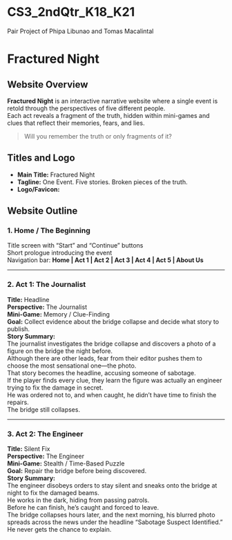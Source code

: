 # CS3_2ndQtr_K18_K21
Pair Project of Phipa Libunao and Tomas Macalintal

# Fractured Night

## Website Overview
**Fractured Night** is an interactive narrative website where a single event is retold through the perspectives of five different people.  
Each act reveals a fragment of the truth, hidden within mini-games and clues that reflect their memories, fears, and lies.

> Will you remember the truth or only fragments of it?

## Titles and Logo
- **Main Title:** Fractured Night  
- **Tagline:** One Event. Five stories. Broken pieces of the truth.  
- **Logo/Favicon:**  

## Website Outline

### 1. Home / The Beginning
Title screen with “Start” and “Continue” buttons  
Short prologue introducing the event  
Navigation bar: **Home | Act 1 | Act 2 | Act 3 | Act 4 | Act 5 | About Us**

---

### 2. Act 1: The Journalist  
**Title:** Headline  
**Perspective:** The Journalist  
**Mini-Game:** Memory / Clue-Finding  
**Goal:** Collect evidence about the bridge collapse and decide what story to publish.  
**Story Summary:**  
The journalist investigates the bridge collapse and discovers a photo of a figure on the bridge the night before.  
Although there are other leads, fear from their editor pushes them to choose the most sensational one—the photo.  
That story becomes the headline, accusing someone of sabotage.  
If the player finds every clue, they learn the figure was actually an engineer trying to fix the damage in secret.  
He was ordered not to, and when caught, he didn’t have time to finish the repairs.  
The bridge still collapses.

---

### 3. Act 2: The Engineer  
**Title:** Silent Fix  
**Perspective:** The Engineer  
**Mini-Game:** Stealth / Time-Based Puzzle  
**Goal:** Repair the bridge before being discovered.  
**Story Summary:**  
The engineer disobeys orders to stay silent and sneaks onto the bridge at night to fix the damaged beams.  
He works in the dark, hiding from passing patrols.  
Before he can finish, he’s caught and forced to leave.  
The bridge collapses hours later, and the next morning, his blurred photo spreads across the news under the headline “Sabotage Suspect Identified.”  
He never gets the chance to explain.
